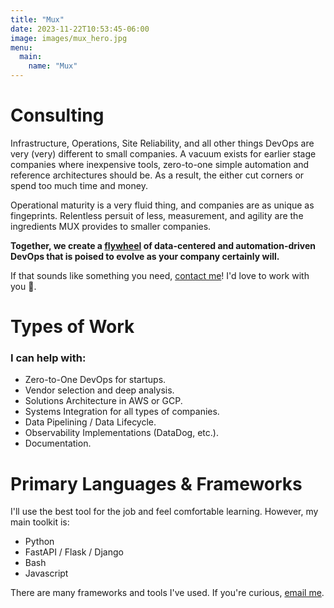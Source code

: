 ```yaml
---
title: "Mux"
date: 2023-11-22T10:53:45-06:00
image: images/mux_hero.jpg
menu:
  main:
    name: "Mux"
---
```


# Consulting
Infrastructure, Operations, Site Reliability, and all other things DevOps are very (very) different to small companies. A vacuum exists for earlier stage companies where inexpensive tools, zero-to-one simple automation and reference architectures should be. As a result, the either cut corners or spend too much time and money.

Operational maturity is a very fluid thing, and companies are as unique as fingeprints. Relentless persuit of less, measurement, and agility are the ingredients MUX provides to smaller companies.

**Together, we create a [flywheel](https://www.jimcollins.com/concepts/the-flywheel.html) of data-centered and automation-driven DevOps that is poised to evolve as your company certainly will.**

If that sounds like something you need, [contact me](mailto:mux@kuhl.mozmail.com)! I'd love to work with you :blue_heart:.

# Types of Work

### I can help with:

* Zero-to-One DevOps for startups.
* Vendor selection and deep analysis.
* Solutions Architecture in AWS or GCP.
* Systems Integration for all types of companies.
* Data Pipelining / Data Lifecycle.
* Observability Implementations (DataDog, etc.).
* Documentation.

# Primary Languages & Frameworks

I'll use the best tool for the job and feel comfortable learning. However, my main toolkit is:

* Python
* FastAPI / Flask / Django
* Bash
* Javascript


There are many frameworks and tools I've used. If you're curious, [email me](mailto:mux@kuhl.mozmail.com).
